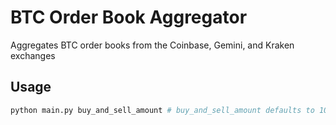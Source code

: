 
# BTC Order Book Aggregator

Aggregates BTC order books from the Coinbase, Gemini, and Kraken exchanges

## Usage

```bash
python main.py buy_and_sell_amount # buy_and_sell_amount defaults to 10
```